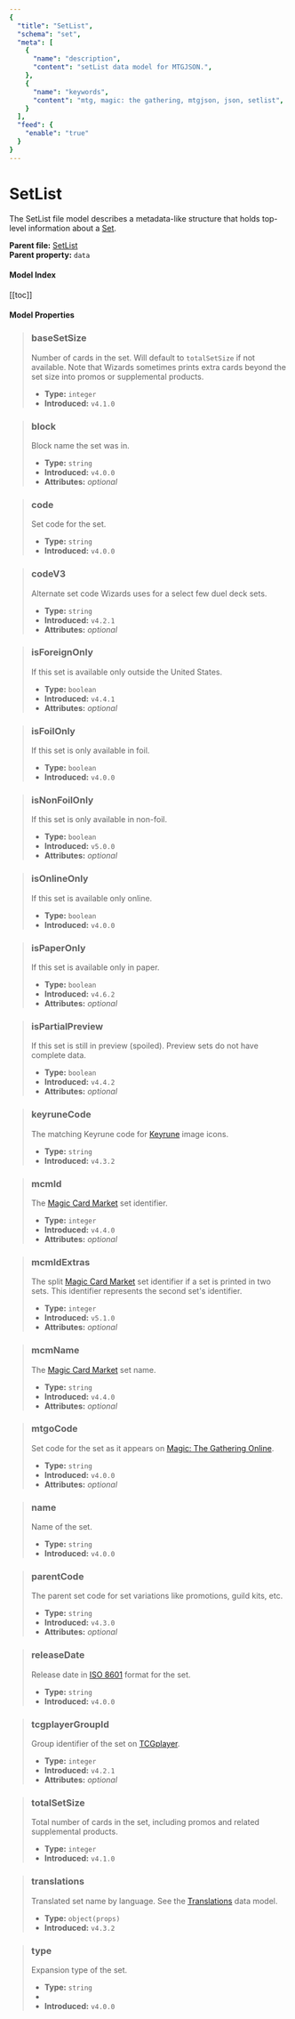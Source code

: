 ```yaml
---
{
  "title": "SetList",
  "schema": "set",
  "meta": [
    {
      "name": "description",
      "content": "setList data model for MTGJSON.",
    },
    {
      "name": "keywords",
      "content": "mtg, magic: the gathering, mtgjson, json, setlist",
    }
  ],
  "feed": {
    "enable": "true"
  }
}
---
```


# SetList

The SetList file model describes a metadata-like structure that holds top-level information about a [Set](../set/).

**Parent file:** [SetList](/downloads/all-files/#setlist)  
**Parent property:** `data`

#### Model Index

<PropertyToggler/>

[[toc]]

#### Model Properties

> ### baseSetSize  
> Number of cards in the set. Will default to `totalSetSize` if not available. Note that Wizards sometimes prints extra cards beyond the set size into promos or supplemental products.  
>
> - **Type:** `integer`  
> - **Introduced:** `v4.1.0`

> ### block  
> Block name the set was in.  
>
> - **Type:** `string`  
> - **Introduced:** `v4.0.0`  
> - **Attributes:** <i>optional</i> 

> ### code  
> Set code for the set.  
>
> - **Type:** `string`  
> - **Introduced:** `v4.0.0`

> ### codeV3  
> Alternate set code Wizards uses for a select few duel deck sets.  
>
> - **Type:** `string`  
> - **Introduced:** `v4.2.1`  
> - **Attributes:** <i>optional</i> 

> ### isForeignOnly  
> If this set is available only outside the United States.  
>
> - **Type:** `boolean`  
> - **Introduced:** `v4.4.1`  
> - **Attributes:** <i>optional</i> 

> ### isFoilOnly  
> If this set is only available in foil.  
>
> - **Type:** `boolean`  
> - **Introduced:** `v4.0.0`

> ### isNonFoilOnly  
> If this set is only available in non-foil.  
>
> - **Type:** `boolean`  
> - **Introduced:** `v5.0.0`  
> - **Attributes:** <i>optional</i> 

> ### isOnlineOnly  
> If this set is available only online.  
>
> - **Type:** `boolean`  
> - **Introduced:** `v4.0.0`

> ### isPaperOnly  
> If this set is available only in paper.  
>
> - **Type:** `boolean`  
> - **Introduced:** `v4.6.2`  
> - **Attributes:** <i>optional</i> 

> ### isPartialPreview  
> If this set is still in preview (spoiled). Preview sets do not have complete data.  
>
> - **Type:** `boolean`  
> - **Introduced:** `v4.4.2`  
> - **Attributes:** <i>optional</i> 

> ### keyruneCode  
> The matching Keyrune code for [Keyrune](https://keyrune.andrewgioia.com) image icons.  
>
> - **Type:** `string`  
> - **Introduced:** `v4.3.2`

> ### mcmId  
> The [Magic Card Market](https://www.cardmarket.com/en/Magic?utm_campaign=card_prices&utm_medium=text&utm_source=mtgjson) set identifier.  
>
> - **Type:** `integer`  
> - **Introduced:** `v4.4.0`  
> - **Attributes:** <i>optional</i> 

> ### mcmIdExtras  
> The split [Magic Card Market](https://www.cardmarket.com/en/Magic?utm_campaign=card_prices&utm_medium=text&utm_source=mtgjson) set identifier if a set is printed in two sets. This identifier represents the second set's identifier.  
>
> - **Type:** `integer`  
> - **Introduced:** `v5.1.0`  
> - **Attributes:** <i>optional</i> 

> ### mcmName  
> The [Magic Card Market](https://www.cardmarket.com/en/Magic?utm_campaign=card_prices&utm_medium=text&utm_source=mtgjson) set name.  
>
> - **Type:** `string`  
> - **Introduced:** `v4.4.0`  
> - **Attributes:** <i>optional</i> 

> ### mtgoCode  
> Set code for the set as it appears on [Magic: The Gathering Online](https://magic.wizards.com/en/mtgo).  
>
> - **Type:** `string`  
> - **Introduced:** `v4.0.0`  
> - **Attributes:** <i>optional</i> 

> ### name  
> Name of the set.  
>
> - **Type:** `string`  
> - **Introduced:** `v4.0.0`

> ### parentCode  
> The parent set code for set variations like promotions, guild kits, etc.  
>
> - **Type:** `string`  
> - **Introduced:** `v4.3.0`  
> - **Attributes:** <i>optional</i> 

> ### releaseDate  
> Release date in [ISO 8601](https://www.iso.org/iso-8601-date-and-time-format.html) format for the set.  
>
> - **Type:** `string`  
> - **Introduced:** `v4.0.0`

> ### tcgplayerGroupId  
> Group identifier of the set on [TCGplayer](https://www.tcgplayer.com?partner=mtgjson&utm_campaign=affiliate&utm_medium=mtgjson&utm_source=mtgjson).  
>
> - **Type:** `integer`  
> - **Introduced:** `v4.2.1`  
> - **Attributes:** <i>optional</i> 

> ### totalSetSize  
> Total number of cards in the set, including promos and related supplemental products.  
>
> - **Type:** `integer`  
> - **Introduced:** `v4.1.0`

> ### translations  
> Translated set name by language. See the [Translations](/data-models/translations/) data model.  
>
> - **Type:** `object(props)`  
> - **Introduced:** `v4.3.2`

> ### type  
> Expansion type of the set.  
>
> - **Type:** `string`
> - <ExampleField type='type'/>
> - **Introduced:** `v4.0.0`

